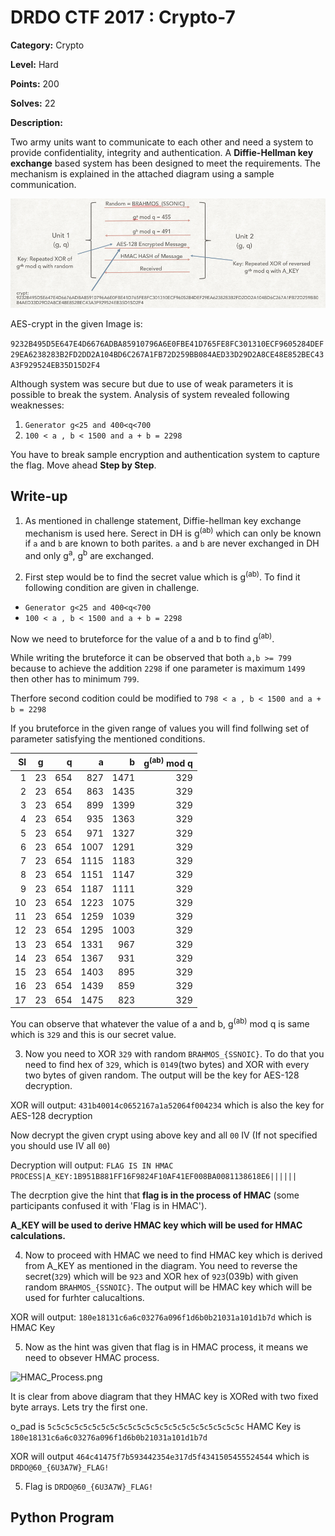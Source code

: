 # DRDO CTF 2017 : Crypto-7

**Category:** Crypto

**Level:** Hard

**Points:** 200

**Solves:** 22

**Description:**

Two army units want to communicate to each other and need a system to provide confidentiality, integrity and authentication. A **Diffie-Hellman key exchange** based system has been designed to meet the requirements. 
The mechanism is explained in the attached diagram using a sample communication.

![SampleCommunication.png](SampleCommunication.png)

AES-crypt in the given Image is:

`9232B495D5E647E4D6676ADBA85910796A6E0FBE41D765FE8FC301310ECF9605284DEF29EA6238283B2FD2DD2A104BD6C267A1FB72D259BB084AED33D29D2A8CE48E852BEC43A3F929524EB35D15D2F4`

Although system was secure but due to use of weak parameters it is possible to break the system. Analysis of system revealed following weaknesses:

1. `Generator g<25 and 400<q<700`
2. `100 < a , b < 1500 and a + b = 2298`

You have to break sample encryption and authentication system to capture the flag. Move ahead **Step by Step**.


## Write-up

1. As mentioned in challenge statement, Diffie-hellman key exchange mechanism is used here. Serect in DH is g<sup>(ab)</sup> which can only be known if `a` and `b` are known to both parites. `a` and `b` are never exchanged in DH and only g<sup>a</sup>, g<sup>b</sup> are exchanged. 

2. First step would be to find the secret value which is g<sup>(ab)</sup>. To find it following condition are given in challenge.

* `Generator g<25 and 400<q<700`
* `100 < a , b < 1500 and a + b = 2298`

Now we need to bruteforce for the value of a and b to find g<sup>(ab)</sup>. 

While writing the bruteforce it can be observed that both `a,b >= 799` because to achieve the addition `2298` if one parameter is maximum `1499` then other has to minimum `799`. 

Therfore second codition could be modified to `798 < a , b < 1500 and a + b = 2298`

If you bruteforce in the given range of values you will find follwing set of parameter satisfying the mentioned conditions.

|Sl|g|q|a|b|g<sup>(ab)</sup> mod q|
| ----:|:---------:| -----:|----:|----:|----:|
|1|23|654|827|1471|329|
|2|23|654|863|1435|329|
|3|23|654|899|1399|329|
|4|23|654|935|1363|329|
|5|23|654|971|1327|329|
|6|23|654|1007|1291|329|
|7|23|654|1115|1183|329|
|8|23|654|1151|1147|329|
|9|23|654|1187|1111|329|
|10|23|654|1223|1075|329|
|11|23|654|1259|1039|329|
|12|23|654|1295|1003|329|
|13|23|654|1331|967|329|
|14|23|654|1367|931|329|
|15|23|654|1403|895|329|
|16|23|654|1439|859|329|
|17|23|654|1475|823|329|

You can observe that whatever the value of a and b, g<sup>(ab)</sup> mod q is same which is `329` and this is our secret value.

3. Now you need to XOR `329` with random `BRAHMOS_{SSNOIC}`. To do that you need to find hex of `329`, which is `0149`(two bytes) and XOR with every two bytes of given random. The output will be the key for AES-128 decryption.

XOR will output: `431b40014c0652167a1a52064f004234` which is also the key for AES-128 decryption

Now decrypt the given crypt using above key and all `00` IV (If not specified you should use IV all `00`)

Decryption will output: `FLAG IS IN HMAC PROCESS|A_KEY:1B951B881FF16F9824F10AF41EF008BA0081138618E6||||||`

The decrption give the hint that **flag is in the process of HMAC** (some participants confused it with 'Flag is in HMAC').

**A\_KEY will be used to derive HMAC key which will be used for HMAC calculations.**

4. Now to proceed with HMAC we need to find HMAC key which is derived from A\_KEY as mentioned in the diagram.
You need to reverse the secret(`329`) which will be `923` and XOR hex of `923`(039b) with given random `BRAHMOS_{SSNOIC}`. 
The output will be HMAC key which will be used for furhter calucaltions.

XOR will output: `180e18131c6a6c03276a096f1d6b0b21031a101d1b7d` which is HMAC Key

5. Now as the hint was given that flag is in HMAC process, it means we need to obsever HMAC process.

![HMAC\_Process.png](HMAC\_Process.png)

It is clear from above diagram that they HMAC key is XORed with two fixed byte arrays. Lets try the first one. 

o\_pad is `5c5c5c5c5c5c5c5c5c5c5c5c5c5c5c5c5c5c5c5c5c5c` 
HAMC Key is `180e18131c6a6c03276a096f1d6b0b21031a101d1b7d`

XOR will output `464c41475f7b593442354e317d5f4341505455524544` which is `DRDO@60_{6U3A7W}_FLAG!`

5. Flag is `DRDO@60_{6U3A7W}_FLAG!`
 ## Python Program
